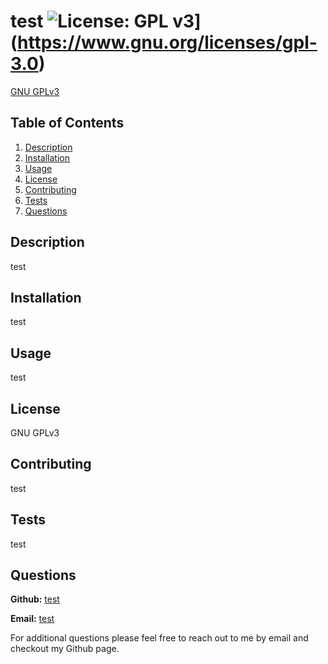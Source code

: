 # test ![License: GPL v3](https://img.shields.io/badge/License-GPLv3-blue.svg)](https://www.gnu.org/licenses/gpl-3.0)
  [GNU GPLv3](https://www.gnu.org/licenses/gpl-3.0)

  ## Table of Contents
  1. [Description](#description)
  1. [Installation](#installation)
  1. [Usage](#usage)
  1. [License](#license)
  1. [Contributing](#contributing)
  1. [Tests](#tests)
  1. [Questions](#questions)

  ## Description
  test

  ## Installation
  test

  ## Usage
  test

  ## License
  GNU GPLv3

  ## Contributing
  test

  ## Tests
  test

  ## Questions

  **Github:** [test](http://github.com/test)

  **Email:** [test](test)

  For additional questions please feel free to reach out to me by email and checkout my Github page.



